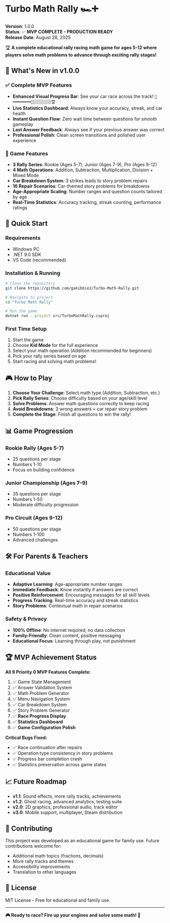 # Turbo Math Rally 🏎️➕

**Version**: 1.0.0  
**Status**: ✅ **MVP COMPLETE - PRODUCTION READY**  
**Release Date**: August 28, 2025

🏆 **A complete educational rally racing math game for ages 5-12 where players solve math problems to advance through exciting rally stages!**

## 🎯 What's New in v1.0.0

### ✅ Complete MVP Features
- **Enhanced Visual Progress Bar**: See your car race across the track! `🏁━━━━━━━━🚗░░░░░░░░🏆`
- **Live Statistics Dashboard**: Always know your accuracy, streak, and car health
- **Instant Question Flow**: Zero wait time between questions for smooth gameplay
- **Last Answer Feedback**: Always see if your previous answer was correct
- **Professional Polish**: Clean screen transitions and polished user experience

### 🏁 Game Features
- **3 Rally Series**: Rookie (Ages 5-7), Junior (Ages 7-9), Pro (Ages 9-12)
- **4 Math Operations**: Addition, Subtraction, Multiplication, Division + Mixed Mode
- **Car Breakdown System**: 3 strikes leads to story problem repairs
- **16 Repair Scenarios**: Car-themed story problems for breakdowns
- **Age-Appropriate Scaling**: Number ranges and question counts tailored by age
- **Real-Time Statistics**: Accuracy tracking, streak counting, performance ratings

## 🚀 Quick Start

### Requirements
- Windows PC
- .NET 9.0 SDK
- VS Code (recommended)

### Installation & Running
```bash
# Clone the repository
git clone https://github.com/gakibbie2/Turbo-Math-Rally.git

# Navigate to project
cd "Turbo Math Rally"

# Run the game
dotnet run --project src/TurboMathRally.csproj
```

### First Time Setup
1. Start the game
2. Choose **Kid Mode** for the full experience
3. Select your math operation (Addition recommended for beginners)
4. Pick your rally series based on age
5. Start racing and solving math problems!

## 🎮 How to Play

1. **Choose Your Challenge**: Select math type (Addition, Subtraction, etc.)
2. **Pick Rally Series**: Choose difficulty based on your age/skill level
3. **Solve Problems**: Answer math questions correctly to keep racing
4. **Avoid Breakdowns**: 3 wrong answers = car repair story problem
5. **Complete the Stage**: Finish all questions to win the rally!

## 📊 Game Progression

### Rookie Rally (Ages 5-7)
- 25 questions per stage
- Numbers 1-10
- Focus on building confidence

### Junior Championship (Ages 7-9) 
- 35 questions per stage
- Numbers 1-50
- Moderate difficulty progression

### Pro Circuit (Ages 9-12)
- 50 questions per stage  
- Numbers 1-100
- Advanced challenges

## 🛠️ For Parents & Teachers

### Educational Value
- **Adaptive Learning**: Age-appropriate number ranges
- **Immediate Feedback**: Know instantly if answers are correct
- **Positive Reinforcement**: Encouraging messages for all skill levels
- **Progress Tracking**: Real-time accuracy and streak statistics
- **Story Problems**: Contextual math in repair scenarios

### Safety & Privacy
- **100% Offline**: No internet required, no data collection
- **Family-Friendly**: Clean content, positive messaging
- **Educational Focus**: Learning through play, not punishment

## 🏆 MVP Achievement Status

**All 9 Priority 0 MVP Features Complete:**
1. ✅ Game State Management
2. ✅ Answer Validation System  
3. ✅ Math Problem Generator
4. ✅ Menu Navigation System
5. ✅ Car Breakdown System
6. ✅ Story Problem Generator
7. ✅ **Race Progress Display**
8. ✅ **Statistics Dashboard**
9. ✅ **Game Configuration Polish**

**Critical Bugs Fixed:**
- ✅ Race continuation after repairs
- ✅ Operation type consistency in story problems
- ✅ Progress bar completion crash
- ✅ Statistics preservation across game states

## 📈 Future Roadmap

- **v1.1**: Sound effects, more rally tracks, achievements
- **v1.2**: Ghost racing, advanced analytics, testing suite
- **v2.0**: 2D graphics, professional audio, track editor
- **v3.0**: Mobile support, multiplayer, Steam distribution

## 🤝 Contributing

This project was developed as an educational game for family use. Future contributions welcome for:
- Additional math topics (fractions, decimals)
- More rally tracks and themes
- Accessibility improvements
- Translation to other languages

## 📜 License

MIT License - Free for educational and family use.

---

**🎮 Ready to race? Fire up your engines and solve some math! 🏁**
